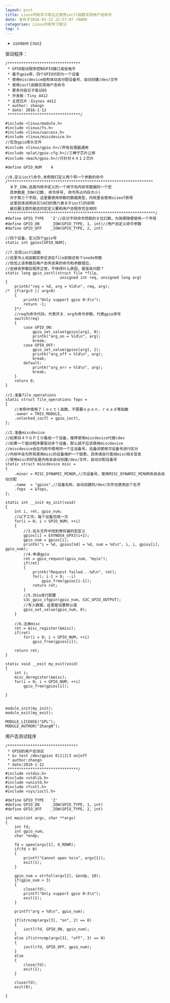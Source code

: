 ```yaml
---
layout: post
title: Linux内核学习笔记之使用ioctl函数实现用户态命令
date: 发布于2016-01-12 22:57:07 +0800
categories: Linux内核学习笔记
tag: 4
---
```


* content
{:toc}

驱动程序：

<!-- more -->

    
    
    /********************************
     * GPIO驱动程序控制GPIO接口高低电平
     * 基于gpio库，四个GPIO识别为一个设备
     * 使用miscdevice结构体动态分配设备号，自动创建/dev/文件
     * 使用ioctl函数实现用户态命令
     * 更多内容见于笔记05
     * 开发板：Tiny 4412
     * 主控芯片：Exynos 4412
     * author: zhangn
     * date: 2016-1-12
     ********************************/
    
    #include <linux/module.h>
    #include <linux/fs.h>
    #include <linux/uaccess.h>
    #include <linux/miscdevice.h>
    //包含gpio库头文件
    #include <linux/gpio.h>//所有处理器通用
    #include <plat/gpio-cfg.h>//三棒子芯片公用
    #include <mach/gpio.h>//只针对４４１２芯片
    
    #define GPIO_NUM	4
    
    //0.定义ioctl命令,本例我们定义两个带一个参数的命令
    /****************************************************************
      关于_IOW,这是内核中定义的一个用于向内核写数据的一个宏
      其参数是_IOW(幻数, 命令序号, 命令所占内存大小)
      对于第三个字段，这里要使用参数的数据类型，内核里会使用sizeof获得
      这里具体说明详见ldd3的第六章关于ioctl的说明
      最后要注意的是这的宏定义要和用户态程序完全相同
     *****************************************************************/
    #define GPIO_TYPE	'Z'//区分不同命令而取的８位幻数，为简便随便使用一个字母
    #define GPIO_ON		_IOW(GPIO_TYPE, 1, int)//用户态定义命令参数
    #define GPIO_OFF	_IOW(GPIO_TYPE, 2, int)
    
    //四个设备，定义四个gpio号
    static int gpios[GPIO_NUM];
    
    //7.实现ioctl函数
    //这里书上说函数实参应该在file前面还有个inode参数
    //但加上该参数后用户态传进来的命令和参数错位，
    //去掉该参数后程序正常，不晓得什么原因，是版本问题？
    static long gpio_ioctl(struct file *filp,
    						unsigned int req, unsigned long arg)
    {
    	printk("req = %d, arg = %ld\n", req, arg);
    /*	if(arg>3 || arg<0)
    	{
    		printk("Only support gpio 0~3\n");
    		return -1;
    	}*/
    	//req为命令代码，代表开关．arg为命令参数，代表gpio序号
    	switch(req)
    	{
    		case GPIO_ON:
    			gpio_set_value(gpios[arg], 0);
    			printk("arg_on = %ld\n", arg);
    			break;
    		case GPIO_OFF:
    			gpio_set_value(gpios[arg], 1);
    			printk("arg_off = %ld\n", arg);
    			break;
    		default:
    			printk("arg_err = %ld\n", arg);
    			break;
    	}
    	return 0;
    }
    
    //1.准备file_operations
    static struct file_operations fops = 
    {
    	//本例中使用了ｉｏｃｔｌ函数，不需要ｏｐｅｎ，ｒｅａｄ等函数
    	.owner = THIS_MODULE,
    	.unlocked_ioctl = gpio_ioctl,
    };
    
    //2.准备miscdevice
    //如果将４个ＧＰＩＯ看成一个设备，推荐使用miscdevice代替cdev
    //如果一个驱动程序要驱动多个设备，那么就不应该使用miscdevice
    //miscdevice会在内核中使用同一个主设备号，设备间使用次设备号进行区分
    //内核中会为所有使用misc的设备维护一个链表，具体请自行查阅misc相关信息
    //使用misc的好处是内核会自动创建/dev/文件，自动分配设备号
    static struct miscdevice misc = 
    {
    	.minor = MISC_DYNAMIC_MINOR,//次设备号，使用MISC_DYNAMIC_MINOR系统会自动分配
    	.name  = "gpios",//设备名称，自动创建的/dev/文件也使用这个名字
    	.fops  = &fops,
    };
    
    static int __init my_init(void)
    {
    	int i, ret, gpio_num;
    	//以下工作，每个设备完成一次
    	for(i = 0; i < GPIO_NUM; ++i)
    	{
    		//3.在头文件中找到寄存器的宏定义
    		gpios[i] = EXYNOS4_GPX3(i+2);
    		gpio_num = gpios[i];
    		printk("i = %d, gpios[%d] = %d, num = %d\n", i, i, gpios[i], gpio_num);
    		//4.申请gpio
    		ret = gpio_request(gpio_num, "myio");
    		if(ret)
    		{
    			printk("Request failed...%d\n", ret);
    			for(; i-1 > 0; --i)
    				gpio_free(gpios[i-1]);
    			return ret;
    		}
    		//5.对io进行配置
    		s3c_gpio_cfgpin(gpio_num, S3C_GPIO_OUTPUT);
    		//写入数据，这里是设置默认值
    		gpio_set_value(gpio_num, 0);
    	}
    
    	//6.注册misc
    	ret = misc_register(&misc);
    	if(ret)
    		for(i = 0; i < GPIO_NUM; ++i)
    			gpio_free(gpios[i]);
    
    	return ret;
    }
    
    static void __exit my_exit(void)
    {
    	int i;
    	misc_deregister(&misc);
    	for(i = 0; i < GPIO_NUM; ++i)
    		gpio_free(gpios[i]);
    
    }
    
    
    module_init(my_init);
    module_exit(my_exit);
    
    MODULE_LICENSE("GPL");
    MODULE_AUTHOR("ZhangN");
    

用户态测试程序

    
    
    /*******************************
     * GPIO的用户态测试
     * &> test /dev/gpios 0|1|2|3 on|off
     * author:zhangn
     * date:2016-1-12
     *******************************/
    #include <stdio.h>
    #include <stdlib.h>
    #include <unistd.h>
    #include <fcntl.h>
    #include <sys/ioctl.h>
    
    #define GPIO_TYPE   'Z'
    #define GPIO_ON     _IOW(GPIO_TYPE, 1, int)
    #define GPIO_OFF    _IOW(GPIO_TYPE, 2, int)
    
    int main(int argc, char **argv)
    {
    	int fd;
    	int gpio_num;
    	char *endp;
    	
    	fd = open(argv[1], O_RDWR);
    	if(fd < 0)
    	{
    		printf("Cannot open %s\n", argv[1]);
    		exit(1);
    	}
    
    	gpio_num = strtol(argv[2], &endp, 10);
    	if(gpio_num > 3)
    	{
    		close(fd);
    		printf("Only support gpio 0~3\n");
    		exit(1);
    	}
    
    	printf("arg = %d\n", gpio_num);
    
    	if(strncmp(argv[3], "on", 2) == 0)
    	{
    		ioctl(fd, GPIO_ON, gpio_num);
    	}
    	else if(strncmp(argv[3], "off", 3) == 0)
    	{
    		ioctl(fd, GPIO_OFF, gpio_num);
    	}
    	else
    	{
    		close(fd);
    		exit(1);
    	}
    
    	close(fd);
    	exit(0);
    
    }

